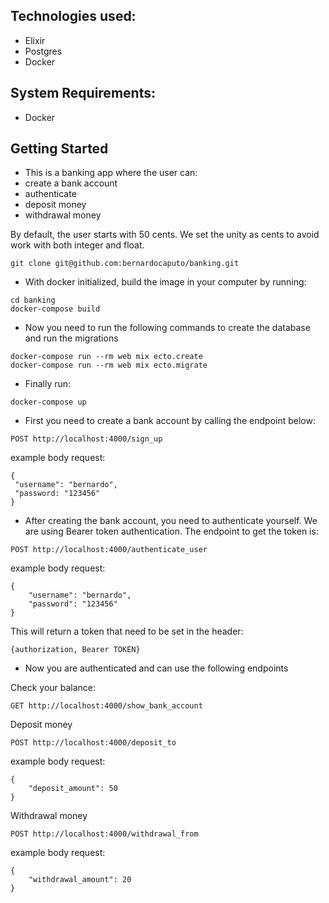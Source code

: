 ## Technologies used:
  - Elixir
  - Postgres
  - Docker

## System Requirements:
  - Docker

## Getting Started
  - This is a banking app where the user can:
  - create a bank account
  -  authenticate
  -  deposit money
  -  withdrawal money
  
  By default, the user starts with 50 cents. We set the unity as cents to avoid work with both integer and float.

```
git clone git@github.com:bernardocaputo/banking.git
```

  - With docker initialized, build the image in your computer by running: 
```
cd banking
docker-compose build
```

   - Now you need to run the following commands to create the database and run the migrations
```
docker-compose run --rm web mix ecto.create
docker-compose run --rm web mix ecto.migrate
```

  - Finally run:
```
docker-compose up
```

  - First you need to create a bank account by calling the endpoint below:
```
POST http://localhost:4000/sign_up
```
example body request:
```
{
 "username": "bernardo",
 "password: "123456"
}
```
  - After creating the bank account, you need to authenticate yourself. We are using Bearer token authentication. The endpoint to get the token is:
```
POST http://localhost:4000/authenticate_user
```
example body request:
```
{
	"username": "bernardo",
	"password": "123456"
}
```
  This will return a token that need to be set in the header:
```
{authorization, Bearer TOKEN}
```
  - Now you are authenticated and can use the following endpoints

Check your balance:
```
GET http://localhost:4000/show_bank_account
```
Deposit money
```
POST http://localhost:4000/deposit_to
```
example body request:
```
{
	"deposit_amount": 50
}
```
Withdrawal money
```
POST http://localhost:4000/withdrawal_from
```
example body request:
```
{
	"withdrawal_amount": 20
}
```

